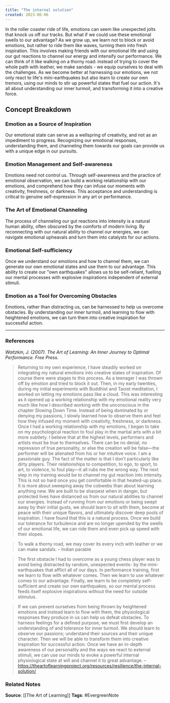 ```yaml
---
title: "The internal solution"
created: 2023-06-06
---
```


In the roller coaster ride of life, emotions can seem like unexpected jolts that knock us off our tracks. But what if we could use these emotional swells to our advantage? As we grow up, we learn not to block or avoid emotions, but rather to ride them like waves, turning them into fresh inspiration. This involves making friends with our emotional life and using our gut reactions to channel our energy and intensify our performance. We can think of it like walking on a thorny road: instead of trying to cover the whole path with leather, we make sandals - we equip ourselves to deal with the challenges. As we become better at harnessing our emotions, we not only react to life's mini-earthquakes but also learn to create our own tremors, using our minds to stir up powerful states that fuel our action. It's all about understanding our inner turmoil, and transforming it into a creative force.

## Concept Breakdown

### Emotion as a Source of Inspiration
Our emotional state can serve as a wellspring of creativity, and not as an impediment to progress. Recognizing our emotional responses, understanding them, and channeling them towards our goals can provide us with a unique edge in our pursuits.

### Emotion Management and Self-awareness
Emotions need not control us. Through self-awareness and the practice of emotional observation, we can build a working relationship with our emotions, and comprehend how they can infuse our moments with creativity, freshness, or darkness. This acceptance and understanding is critical to genuine self-expression in any art or performance.

### The Art of Emotional Channeling
The process of channeling our gut reactions into intensity is a natural human ability, often obscured by the comforts of modern living. By reconnecting with our natural ability to channel our energies, we can navigate emotional upheavals and turn them into catalysts for our actions.

### Emotional Self-sufficiency
Once we understand our emotions and how to channel them, we can generate our own emotional states and use them to our advantage. This ability to create our "own earthquakes" allows us to be self-reliant, fuelling our mental processes with explosive inspirations independent of external stimuli.

### Emotion as a Tool for Overcoming Obstacles
Emotions, rather than distracting us, can be harnessed to help us overcome obstacles. By understanding our inner turmoil, and learning to flow with heightened emotions, we can turn them into creative inspiration for successful action.

---
### References

*Waitzkin, J. (2007). The Art of Learning: An Inner Journey to Optimal Performance. Free Press.*

> Returning to my own experience, I have steadily worked on integrating my natural emotions into creative states of inspiration. Of course there were stages to this process. As a teenager I was thrown off by emotion and tried to block it out. Then, in my early twenties, during my initial experiments with Buddhist and Taoist meditation, I worked on letting my emotions pass like a cloud. This was interesting as it opened up a working relationship with my emotional reality very much like how I described working with the unconscious in the chapter Slowing Down Time. Instead of being dominated by or denying my passions, I slowly learned how to observe them and feel how they infused my moment with creativity, freshness, or darkness. Once I had a working relationship with my emotions, I began to take on my psychological reaction to foul play in the martial arts with a bit more subtlety. I believe that at the highest levels, performers and artists must be true to themselves. There can be no denial, no repression of true personality, or else the creation will be false—the performer will be alienated from his or her intuitive voice. I am a passionate guy. The fact of the matter is that I don’t particularly like dirty players. Their relationships to competition, to ego, to sport, to art, to violence, to foul play—it all rubs me the wrong way. The next step in my training would be to channel my gut reaction into intensity. This is not so hard once you get comfortable in that heated-up place. It is more about sweeping away the cobwebs than about learning anything new. We are built to be sharpest when in danger, but protected lives have distanced us from our natural abilities to channel our energies. Instead of running from our emotions or being swept away by their initial gusts, we should learn to sit with them, become at peace with their unique flavors, and ultimately discover deep pools of inspiration. I have found that this is a natural process. Once we build our tolerance for turbulence and are no longer upended by the swells of our emotional life, we can ride them and even pick up speed with their slopes.

> To walk a thorny road, we may cover its every inch with leather or we can make sandals. – Indian parable

> The first obstacle I had to overcome as a young chess player was to avoid being distracted by random, unexpected events- by the mini-earthquakes that afflict all of our days. In performance training, first we learn to flow with whatever comes. Then we learn to use whatever comes to our advantage. Finally, we learn to be completely self-sufficient and create our own earthquakes, so our mental process feeds itself explosive inspirations without the need for outside stimulus.

> If we can prevent ourselves from being thrown by heightened emotions and instead learn to flow with them, the physiological responses they produce in us can help us defeat obstacles. To harness feelings for a defined purpose, we must first develop an understanding of and tolerance for inner turmoil. We should learn to observe our passions; understand their sources and their unique character. Then we will be able to transform them into creative inspiration for successful action. Once we have an in-depth awareness of our personality and the ways we react to external stimuli, we can use our minds to evoke a powerful internal physiological state at will and channel it to great advantage. – https://theartoflearningproject.org/resources/resilience/the-internal-solution/

### Related Notes
**Source**: [[The Art of Learning]]
**Tags**: #EvergreenNote
